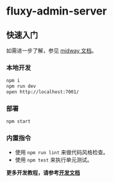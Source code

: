 # fluxy-admin-server

## 快速入门

<!-- 在此次添加使用文档 -->

如需进一步了解，参见 [midway 文档][midway]。

### 本地开发

```bash
npm i
npm run dev
open http://localhost:7001/
```

### 部署

```bash
npm start
```

### 内置指令

- 使用 `npm run lint` 来做代码风格检查。
- 使用 `npm test` 来执行单元测试。

[midway]: https://midwayjs.org

**更多开发教程，请参考[开发文档](https://doc.fluxyadmin.cn)**
